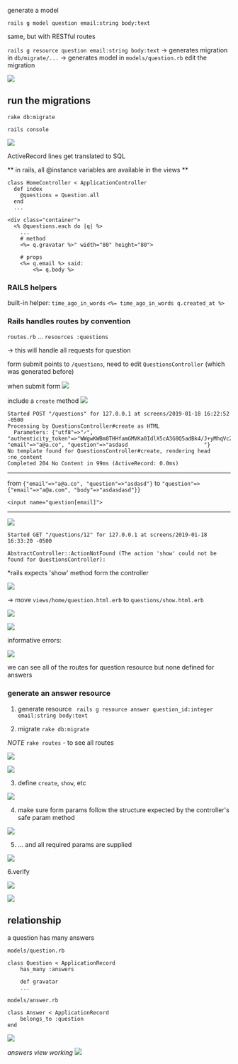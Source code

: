generate a model

`rails g model question email:string body:text`

same, but with RESTful routes

`rails g resource question email:string body:text`
-> generates migration in `db/migrate/...`
-> generates model in `models/question.rb`
edit the migration

![](screens/2019-01-18-14-49-57.png)

## run the migrations

`rake db:migrate`

`rails console`

![](screens/2019-01-18-15-00-56.png)

ActiveRecord lines
get translated to SQL

** in rails, all @instance variables are available in the views **

```
class HomeController < ApplicationController
  def index
    @questions = Question.all
  end
  ...
```

```
<div class="container">
  <% @questions.each do |q| %>
    ...
    # method
    <%= q.gravatar %>" width="80" height="80">

    # props
    <%= q.email %> said:
        <%= q.body %>
```


### RAILS helpers
built-in helper: `time_ago_in_words`
`<%= time_ago_in_words q.created_at %>`


### Rails handles routes by convention

`routes.rb`
  ...
  `resources :questions`
  
  -> this will handle all requests for question


form submit points to
`/questions`,
need to edit `QuestionsController` (which was generated before)

when submit form
![](screens/2019-01-18-16-20-55.png)

include a `create` method
![](screens/2019-01-18-16-24-17.png)


```
Started POST "/questions" for 127.0.0.1 at screens/2019-01-18 16:22:52 -0500
Processing by QuestionsController#create as HTML
  Parameters: {"utf8"=>"✓", "authenticity_token"=>"WWgwKWBm8THHfamGMVKa0IdlX5cA3G0Q5adBk4/J+yMhqVc22JJu8680anJu4kkfqGrPDZyilNgiN+mqQAJTJw==", "email"=>"a@a.co", "question"=>"asdasd                        "}
No template found for QuestionsController#create, rendering head :no_content
Completed 204 No Content in 99ms (ActiveRecord: 0.0ms)
```

***

from `{"email"=>"a@a.co", "question"=>"asdasd"}` to 
`"question"=>{"email"=>"a@a.com", "body"=>"asdasdasd"}}`

`<input name="question[email]">`

***

![](screens/2019-01-18-16-33-45.png)

```
Started GET "/questions/12" for 127.0.0.1 at screens/2019-01-18 16:33:20 -0500

AbstractController::ActionNotFound (The action 'show' could not be found for QuestionsController):
```

*rails expects 'show' method form the controller

![](screens/2019-01-18-16-34-39.png)

-> move `views/home/question.html.erb` to 
`questions/show.html.erb`

![](screens/2019-01-18-16-40-13.png)

![](screens/rails_1.gif)


informative errors:

![](screens/2019-01-18-17-11-57.png)

we can see all of the routes for question resource
but none defined for answers

### generate an answer resource

1. generate resource
` rails g resource answer question_id:integer email:string body:text`

2. migrate
`rake db:migrate`

*NOTE*
`rake routes` - to see all routes

![](screens/2019-01-18-17-14-12.png)

![](screens/2019-01-18-17-16-20.png)

3. define `create`, `show`, etc

![](screens/2019-01-18-17-23-37.png)

4. make sure form params follow the structure expected
by the controller's safe param method

![](screens/2019-01-18-17-19-45.png)

5. ... and all required params are supplied

![](screens/2019-01-18-17-22-11.png)


6.verify

![](screens/2019-01-18-17-24-42.png)

![](screens/2019-01-18-17-25-29.png)



## relationship

a question has many answers

`models/question.rb`
```
class Question < ApplicationRecord
    has_many :answers

    def gravatar
    ...
```

`models/answer.rb`
```
class Answer < ApplicationRecord
    belongs_to :question
end
```

![](screens/2019-01-18-17-32-57.png) 


*answers view working*
![](screens/rails_1.gif)